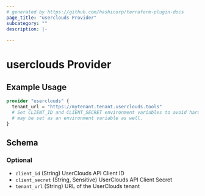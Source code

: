 ```yaml
---
# generated by https://github.com/hashicorp/terraform-plugin-docs
page_title: "userclouds Provider"
subcategory: ""
description: |-
  
---
```


# userclouds Provider



## Example Usage

```terraform
provider "userclouds" {
  tenant_url = "https://mytenant.tenant.userclouds.tools"
  # Set CLIENT_ID and CLIENT_SECRET environment variables to avoid hardcoding secrets. TENANT_URL
  # may be set as an environment variable as well.
}
```

<!-- schema generated by tfplugindocs -->
## Schema

### Optional

- `client_id` (String) UserClouds API Client ID
- `client_secret` (String, Sensitive) UserClouds API Client Secret
- `tenant_url` (String) URL of the UserClouds tenant
